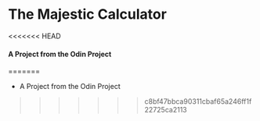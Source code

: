 # The Majestic Calculator

<<<<<<< HEAD
#### A Project from the Odin Project
=======
- A Project from the Odin Project
>>>>>>> c8bf47bbca90311cbaf65a246ff1f22725ca2113
